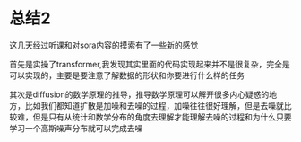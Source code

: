 # 总结2

这几天经过听课和对sora内容的摸索有了一些新的感觉

首先是实操了transformer,我发现其实里面的代码实现起来并不是很复杂，完全是可以实现的，主要是要注意了解数据的形状和你要进行什么样的任务

其次是diffusion的数学原理的推导，推导数学原理可以解开很多内心疑惑的地方，比如我们都知道扩散是加噪和去噪的过程，加噪往往很好理解，但是去噪就比较难，但是只有从统计和数学分布的角度去理解才能理解去噪的过程和为什么只要学习一个高斯噪声分布就可以完成去噪
